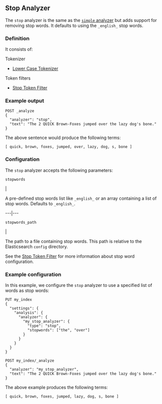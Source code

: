 ## Stop Analyzer

The `stop` analyzer is the same as the [`simple` analyzer](analysis-simple-analyzer.html) but adds support for removing stop words. It defaults to using the `_english_` stop words.

### Definition

It consists of:

Tokenizer 
    

  * [Lower Case Tokenizer](analysis-lowercase-tokenizer.html)



Token filters 
    

  * [Stop Token Filter](analysis-stop-tokenfilter.html)



### Example output
    
    
    POST _analyze
    {
      "analyzer": "stop",
      "text": "The 2 QUICK Brown-Foxes jumped over the lazy dog's bone."
    }

The above sentence would produce the following terms:
    
    
    [ quick, brown, foxes, jumped, over, lazy, dog, s, bone ]

### Configuration

The `stop` analyzer accepts the following parameters:

`stopwords`

| 

A pre-defined stop words list like `_english_` or an array containing a list of stop words. Defaults to `_english_`.   
  
---|---  
  
`stopwords_path`

| 

The path to a file containing stop words. This path is relative to the Elasticsearch `config` directory.   
  
See the [Stop Token Filter](analysis-stop-tokenfilter.html) for more information about stop word configuration.

### Example configuration

In this example, we configure the `stop` analyzer to use a specified list of words as stop words:
    
    
    PUT my_index
    {
      "settings": {
        "analysis": {
          "analyzer": {
            "my_stop_analyzer": {
              "type": "stop",
              "stopwords": ["the", "over"]
            }
          }
        }
      }
    }
    
    POST my_index/_analyze
    {
      "analyzer": "my_stop_analyzer",
      "text": "The 2 QUICK Brown-Foxes jumped over the lazy dog's bone."
    }

The above example produces the following terms:
    
    
    [ quick, brown, foxes, jumped, lazy, dog, s, bone ]
